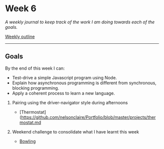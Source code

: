 # Week 6

_A weekly journal to keep track of the work I am doing towards each of the goals._

[Weekly outline](https://github.com/makersacademy/course/blob/master/week_outlines.md/)

------

## Goals

By the end of this week I can:

* Test-drive a simple Javascript program using Node.
* Explain how asynchronous programming is different from synchronous, blocking
  programming.
* Apply a coherent process to learn a new language.

1. Pairing using the driver-navigator style during afternoons
    - [Thermostat](https://github.com/nelsonclaire/Portfolio/blob/master/projects/thermostat.md

2. Weekend challenge to consolidate what I have learnt this week
    - [Bowling](https://github.com/nelsonclaire/Portfolio/blob/master/projects/bowling-js.md)


